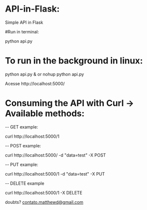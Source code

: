 # API-in-Flask:
Simple API in Flask

#Run in terminal:

python api.py

# To run in the background in linux:

python api.py & or nohup python api.py

Acesse http://localhost:5000/

# Consuming the API with Curl -> Available methods:

-- GET example:

curl http://localhost:5000/1

-- POST example:

curl http://localhost:5000/ -d "data=test" -X POST 

-- PUT example:

curl http://localhost:5000/1 -d "data=test" -X PUT

-- DELETE example

curl http://localhost:5000/1  -X DELETE

doubts? contato.matthewd@gmail.com
